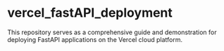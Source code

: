 # vercel_fastAPI_deployment
This repository serves as a comprehensive guide and demonstration for deploying FastAPI applications on the Vercel cloud platform.
